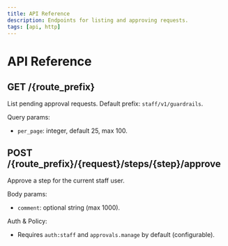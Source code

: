 ```yaml
---
title: API Reference
description: Endpoints for listing and approving requests.
tags: [api, http]
---
```


# API Reference

## GET /{route_prefix}

List pending approval requests. Default prefix: `staff/v1/guardrails`.

Query params:
- `per_page`: integer, default 25, max 100.

## POST /{route_prefix}/{request}/steps/{step}/approve

Approve a step for the current staff user.

Body params:
- `comment`: optional string (max 1000).

Auth & Policy:
- Requires `auth:staff` and `approvals.manage` by default (configurable).

